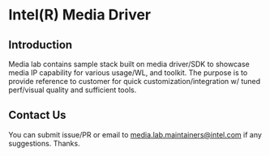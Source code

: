 # Intel(R) Media Driver

## Introduction

Media lab contains sample stack built on media driver/SDK to showcase media IP capability for various usage/WL, and toolkit. The purpose is to provide reference to customer for quick customization/integration w/ tuned perf/visual quality and sufficient tools.

## Contact Us
You can submit issue/PR or email to media.lab.maintainers@intel.com if any suggestions. Thanks.

